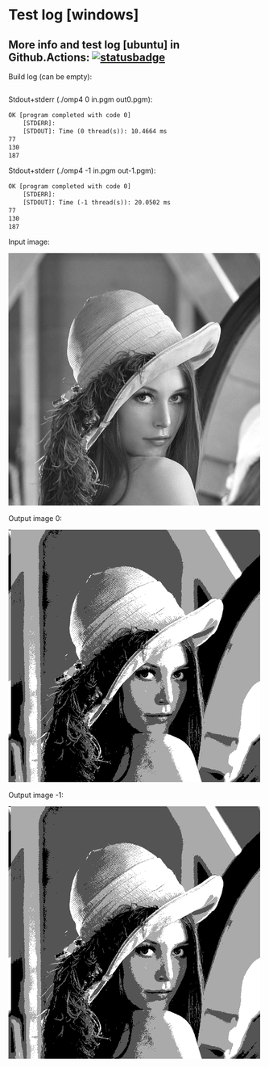 # Test log [windows]

## More info and test log [ubuntu] in Github.Actions: [![statusbadge](../../actions/workflows/buildtest.yaml/badge.svg?branch=main&event=pull_request)](../../actions/workflows/buildtest.yaml)

Build log (can be empty):
```

```

Stdout+stderr (./omp4 0 in.pgm out0.pgm):
```
OK [program completed with code 0]
    [STDERR]:  
    [STDOUT]: Time (0 thread(s)): 10.4664 ms
77
130
187

```
     
Stdout+stderr (./omp4 -1 in.pgm out-1.pgm):
```
OK [program completed with code 0]
    [STDERR]:  
    [STDOUT]: Time (-1 thread(s)): 20.0502 ms
77
130
187

```

Input image:

![Input image](test_data/in.png?sanitize=true&raw=true)

Output image 0:

![Output image 0](test_data/out0.pgm.png?sanitize=true&raw=true)

Output image -1:

![Output image -1](test_data/out-1.pgm.png?sanitize=true&raw=true)